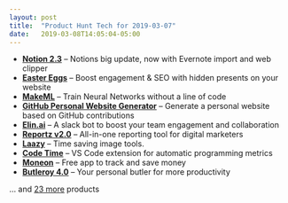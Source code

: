 ```yaml
---
layout: post
title:  "Product Hunt Tech for 2019-03-07"
date:   2019-03-08T14:05:04-05:00
---
```


* **[Notion 2.3](https://www.producthunt.com/posts/notion-2-3?utm_campaign=producthunt-api&utm_medium=api&utm_source=Application%3A+Daily+Digest+RSS+%28ID%3A+3202%29)** – Notions big update, now with Evernote import and web clipper
* **[Easter Eggs](https://www.producthunt.com/posts/easter-eggs?utm_campaign=producthunt-api&utm_medium=api&utm_source=Application%3A+Daily+Digest+RSS+%28ID%3A+3202%29)** – Boost engagement & SEO with hidden presents on your website
* **[MakeML](https://www.producthunt.com/posts/makeml?utm_campaign=producthunt-api&utm_medium=api&utm_source=Application%3A+Daily+Digest+RSS+%28ID%3A+3202%29)** – Train Neural Networks without a line of code
* **[GitHub Personal Website Generator](https://www.producthunt.com/posts/github-personal-website-generator?utm_campaign=producthunt-api&utm_medium=api&utm_source=Application%3A+Daily+Digest+RSS+%28ID%3A+3202%29)** – Generate a personal website based on GitHub contributions
* **[Elin.ai](https://www.producthunt.com/posts/elin-ai-1?utm_campaign=producthunt-api&utm_medium=api&utm_source=Application%3A+Daily+Digest+RSS+%28ID%3A+3202%29)** – A slack bot to boost your team engagement and collaboration
* **[Reportz v2.0](https://www.producthunt.com/posts/reportz-v2-0?utm_campaign=producthunt-api&utm_medium=api&utm_source=Application%3A+Daily+Digest+RSS+%28ID%3A+3202%29)** – All-in-one reporting tool for digital marketers
* **[Laazy](https://www.producthunt.com/posts/laazy?utm_campaign=producthunt-api&utm_medium=api&utm_source=Application%3A+Daily+Digest+RSS+%28ID%3A+3202%29)** – Time saving image tools.
* **[Code Time](https://www.producthunt.com/posts/code-time?utm_campaign=producthunt-api&utm_medium=api&utm_source=Application%3A+Daily+Digest+RSS+%28ID%3A+3202%29)** – VS Code extension for automatic programming metrics
* **[Moneon](https://www.producthunt.com/posts/moneon?utm_campaign=producthunt-api&utm_medium=api&utm_source=Application%3A+Daily+Digest+RSS+%28ID%3A+3202%29)** – Free app to track and save money
* **[Butleroy 4.0](https://www.producthunt.com/posts/butleroy-4-0?utm_campaign=producthunt-api&utm_medium=api&utm_source=Application%3A+Daily+Digest+RSS+%28ID%3A+3202%29)** – Your personal butler for more productivity

… and [23 more](https://www.producthunt.com/tech) products